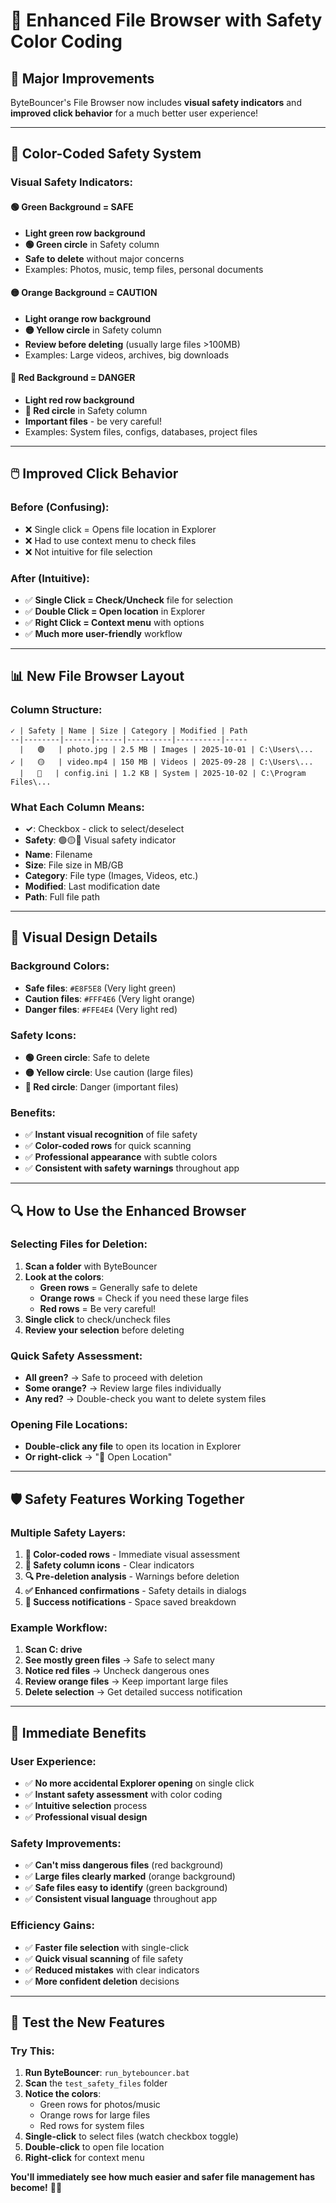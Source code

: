# 🎨 Enhanced File Browser with Safety Color Coding

## 🎯 **Major Improvements**

ByteBouncer's File Browser now includes **visual safety indicators** and **improved click behavior** for a much better user experience!

---

## 🚦 **Color-Coded Safety System**

### **Visual Safety Indicators:**

#### **🟢 Green Background = SAFE**
- **Light green row background**
- **🟢 Green circle** in Safety column
- **Safe to delete** without major concerns
- Examples: Photos, music, temp files, personal documents

#### **🟡 Orange Background = CAUTION**  
- **Light orange row background**
- **🟡 Yellow circle** in Safety column
- **Review before deleting** (usually large files >100MB)
- Examples: Large videos, archives, big downloads

#### **🔴 Red Background = DANGER**
- **Light red row background** 
- **🔴 Red circle** in Safety column
- **Important files** - be very careful!
- Examples: System files, configs, databases, project files

---

## 🖱️ **Improved Click Behavior**

### **Before (Confusing):**
- ❌ Single click = Opens file location in Explorer
- ❌ Had to use context menu to check files
- ❌ Not intuitive for file selection

### **After (Intuitive):**
- ✅ **Single Click = Check/Uncheck** file for selection
- ✅ **Double Click = Open location** in Explorer
- ✅ **Right Click = Context menu** with options
- ✅ **Much more user-friendly** workflow

---

## 📊 **New File Browser Layout**

### **Column Structure:**
```
✓ | Safety | Name | Size | Category | Modified | Path
--|--------|------|------|----------|----------|-----
  |   🟢   | photo.jpg | 2.5 MB | Images | 2025-10-01 | C:\Users\...
✓ |   🟡   | video.mp4 | 150 MB | Videos | 2025-09-28 | C:\Users\...
  |   🔴   | config.ini | 1.2 KB | System | 2025-10-02 | C:\Program Files\...
```

### **What Each Column Means:**
- **✓**: Checkbox - click to select/deselect
- **Safety**: 🟢🟡🔴 Visual safety indicator
- **Name**: Filename
- **Size**: File size in MB/GB
- **Category**: File type (Images, Videos, etc.)
- **Modified**: Last modification date
- **Path**: Full file path

---

## 🎨 **Visual Design Details**

### **Background Colors:**
- **Safe files**: `#E8F5E8` (Very light green)
- **Caution files**: `#FFF4E6` (Very light orange)
- **Danger files**: `#FFE4E4` (Very light red)

### **Safety Icons:**
- **🟢 Green circle**: Safe to delete
- **🟡 Yellow circle**: Use caution (large files)
- **🔴 Red circle**: Danger (important files)

### **Benefits:**
- ✅ **Instant visual recognition** of file safety
- ✅ **Color-coded rows** for quick scanning
- ✅ **Professional appearance** with subtle colors
- ✅ **Consistent with safety warnings** throughout app

---

## 🔍 **How to Use the Enhanced Browser**

### **Selecting Files for Deletion:**
1. **Scan a folder** with ByteBouncer
2. **Look at the colors**:
   - **Green rows** = Generally safe to delete
   - **Orange rows** = Check if you need these large files
   - **Red rows** = Be very careful!
3. **Single click** to check/uncheck files
4. **Review your selection** before deleting

### **Quick Safety Assessment:**
- **All green?** → Safe to proceed with deletion
- **Some orange?** → Review large files individually  
- **Any red?** → Double-check you want to delete system files

### **Opening File Locations:**
- **Double-click any file** to open its location in Explorer
- **Or right-click** → "📂 Open Location"

---

## 🛡️ **Safety Features Working Together**

### **Multiple Safety Layers:**
1. **🎨 Color-coded rows** - Immediate visual assessment
2. **🚦 Safety column icons** - Clear indicators
3. **🔍 Pre-deletion analysis** - Warnings before deletion
4. **✅ Enhanced confirmations** - Safety details in dialogs
5. **🎉 Success notifications** - Space saved breakdown

### **Example Workflow:**
1. **Scan C: drive**
2. **See mostly green files** → Safe to select many
3. **Notice red files** → Uncheck dangerous ones
4. **Review orange files** → Keep important large files
5. **Delete selection** → Get detailed success notification

---

## 🎯 **Immediate Benefits**

### **User Experience:**
- ✅ **No more accidental Explorer opening** on single click
- ✅ **Instant safety assessment** with color coding
- ✅ **Intuitive selection** process
- ✅ **Professional visual design**

### **Safety Improvements:**
- ✅ **Can't miss dangerous files** (red background)
- ✅ **Large files clearly marked** (orange background)
- ✅ **Safe files easy to identify** (green background)
- ✅ **Consistent visual language** throughout app

### **Efficiency Gains:**
- ✅ **Faster file selection** with single-click
- ✅ **Quick visual scanning** of file safety
- ✅ **Reduced mistakes** with clear indicators
- ✅ **More confident deletion** decisions

---

## 🚀 **Test the New Features**

### **Try This:**
1. **Run ByteBouncer**: `run_bytebouncer.bat`
2. **Scan** the `test_safety_files` folder
3. **Notice the colors**:
   - Green rows for photos/music
   - Orange rows for large files
   - Red rows for system files
4. **Single-click** to select files (watch checkbox toggle)
5. **Double-click** to open file location
6. **Right-click** for context menu

**You'll immediately see how much easier and safer file management has become!** 🎨✨